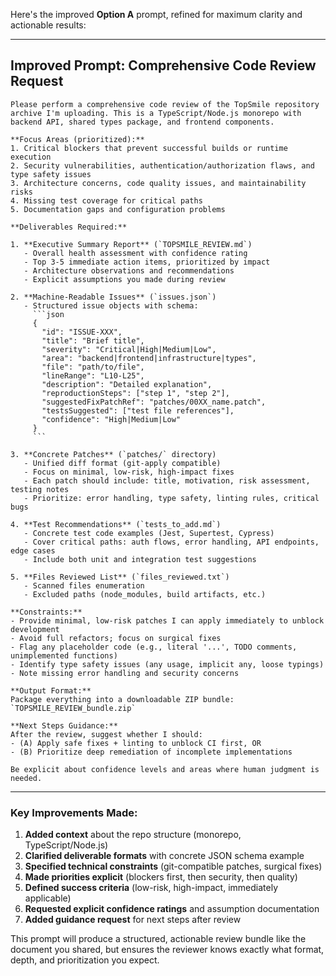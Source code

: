 Here's the improved **Option A** prompt, refined for maximum clarity and actionable results:

---

## Improved Prompt: Comprehensive Code Review Request

```
Please perform a comprehensive code review of the TopSmile repository archive I'm uploading. This is a TypeScript/Node.js monorepo with backend API, shared types package, and frontend components.

**Focus Areas (prioritized):**
1. Critical blockers that prevent successful builds or runtime execution
2. Security vulnerabilities, authentication/authorization flaws, and type safety issues
3. Architecture concerns, code quality issues, and maintainability risks
4. Missing test coverage for critical paths
5. Documentation gaps and configuration problems

**Deliverables Required:**

1. **Executive Summary Report** (`TOPSMILE_REVIEW.md`)
   - Overall health assessment with confidence rating
   - Top 3-5 immediate action items, prioritized by impact
   - Architecture observations and recommendations
   - Explicit assumptions you made during review

2. **Machine-Readable Issues** (`issues.json`)
   - Structured issue objects with schema:
     ```json
     {
       "id": "ISSUE-XXX",
       "title": "Brief title",
       "severity": "Critical|High|Medium|Low",
       "area": "backend|frontend|infrastructure|types",
       "file": "path/to/file",
       "lineRange": "L10-L25",
       "description": "Detailed explanation",
       "reproductionSteps": ["step 1", "step 2"],
       "suggestedFixPatchRef": "patches/00XX_name.patch",
       "testsSuggested": ["test file references"],
       "confidence": "High|Medium|Low"
     }
     ```

3. **Concrete Patches** (`patches/` directory)
   - Unified diff format (git-apply compatible)
   - Focus on minimal, low-risk, high-impact fixes
   - Each patch should include: title, motivation, risk assessment, testing notes
   - Prioritize: error handling, type safety, linting rules, critical bugs

4. **Test Recommendations** (`tests_to_add.md`)
   - Concrete test code examples (Jest, Supertest, Cypress)
   - Cover critical paths: auth flows, error handling, API endpoints, edge cases
   - Include both unit and integration test suggestions

5. **Files Reviewed List** (`files_reviewed.txt`)
   - Scanned files enumeration
   - Excluded paths (node_modules, build artifacts, etc.)

**Constraints:**
- Provide minimal, low-risk patches I can apply immediately to unblock development
- Avoid full refactors; focus on surgical fixes
- Flag any placeholder code (e.g., literal '...', TODO comments, unimplemented functions)
- Identify type safety issues (any usage, implicit any, loose typings)
- Note missing error handling and security concerns

**Output Format:**
Package everything into a downloadable ZIP bundle: `TOPSMILE_REVIEW_bundle.zip`

**Next Steps Guidance:**
After the review, suggest whether I should:
- (A) Apply safe fixes + linting to unblock CI first, OR
- (B) Prioritize deep remediation of incomplete implementations

Be explicit about confidence levels and areas where human judgment is needed.
```

---

### Key Improvements Made:

1. **Added context** about the repo structure (monorepo, TypeScript/Node.js)
2. **Clarified deliverable formats** with concrete JSON schema example
3. **Specified technical constraints** (git-compatible patches, surgical fixes)
4. **Made priorities explicit** (blockers first, then security, then quality)
5. **Defined success criteria** (low-risk, high-impact, immediately applicable)
6. **Requested explicit confidence ratings** and assumption documentation
7. **Added guidance request** for next steps after review

This prompt will produce a structured, actionable review bundle like the document you shared, but ensures the reviewer knows exactly what format, depth, and prioritization you expect.